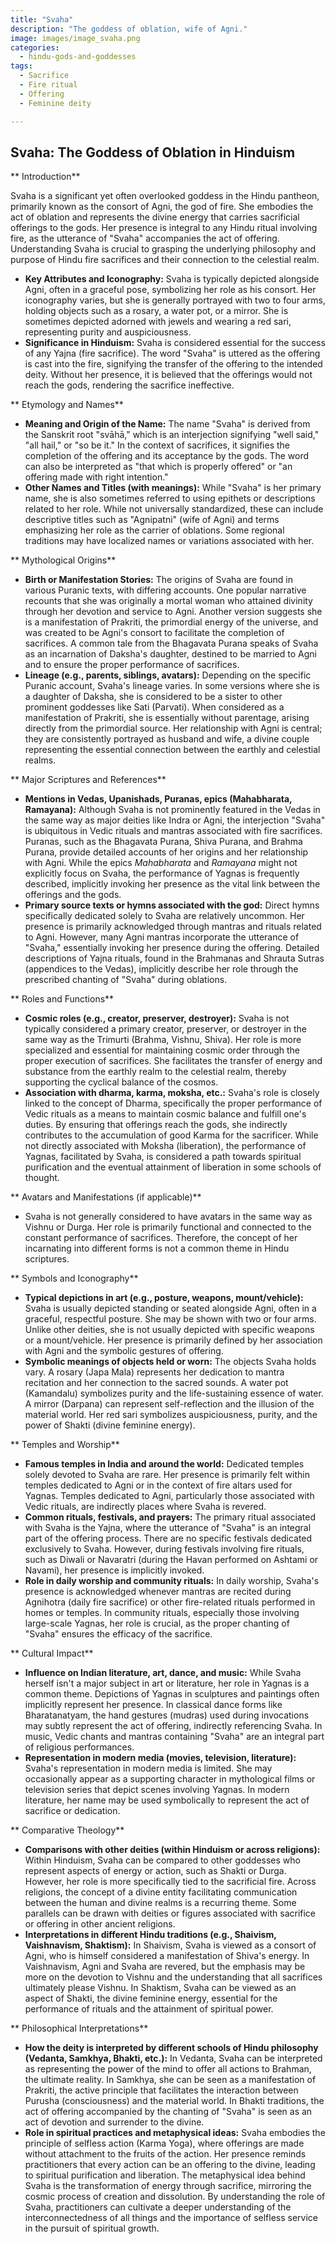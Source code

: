 ```yaml
---
title: "Svaha"
description: "The goddess of oblation, wife of Agni."
image: images/image_svaha.png
categories:
  - hindu-gods-and-goddesses
tags:
  - Sacrifice
  - Fire ritual
  - Offering
  - Feminine deity

---
```


## Svaha: The Goddess of Oblation in Hinduism

** Introduction**

Svaha is a significant yet often overlooked goddess in the Hindu pantheon, primarily known as the consort of Agni, the god of fire. She embodies the act of oblation and represents the divine energy that carries sacrificial offerings to the gods. Her presence is integral to any Hindu ritual involving fire, as the utterance of "Svaha" accompanies the act of offering. Understanding Svaha is crucial to grasping the underlying philosophy and purpose of Hindu fire sacrifices and their connection to the celestial realm.

*   **Key Attributes and Iconography:** Svaha is typically depicted alongside Agni, often in a graceful pose, symbolizing her role as his consort. Her iconography varies, but she is generally portrayed with two to four arms, holding objects such as a rosary, a water pot, or a mirror. She is sometimes depicted adorned with jewels and wearing a red sari, representing purity and auspiciousness.
*   **Significance in Hinduism:** Svaha is considered essential for the success of any Yajna (fire sacrifice). The word "Svaha" is uttered as the offering is cast into the fire, signifying the transfer of the offering to the intended deity. Without her presence, it is believed that the offerings would not reach the gods, rendering the sacrifice ineffective.

** Etymology and Names**

*   **Meaning and Origin of the Name:** The name "Svaha" is derived from the Sanskrit root "svāhā," which is an interjection signifying "well said," "all hail," or "so be it." In the context of sacrifices, it signifies the completion of the offering and its acceptance by the gods. The word can also be interpreted as "that which is properly offered" or "an offering made with right intention."
*   **Other Names and Titles (with meanings):** While "Svaha" is her primary name, she is also sometimes referred to using epithets or descriptions related to her role. While not universally standardized, these can include descriptive titles such as "Agnipatni" (wife of Agni) and terms emphasizing her role as the carrier of oblations. Some regional traditions may have localized names or variations associated with her.

** Mythological Origins**

*   **Birth or Manifestation Stories:** The origins of Svaha are found in various Puranic texts, with differing accounts. One popular narrative recounts that she was originally a mortal woman who attained divinity through her devotion and service to Agni. Another version suggests she is a manifestation of Prakriti, the primordial energy of the universe, and was created to be Agni's consort to facilitate the completion of sacrifices. A common tale from the Bhagavata Purana speaks of Svaha as an incarnation of Daksha's daughter, destined to be married to Agni and to ensure the proper performance of sacrifices.
*   **Lineage (e.g., parents, siblings, avatars):** Depending on the specific Puranic account, Svaha's lineage varies. In some versions where she is a daughter of Daksha, she is considered to be a sister to other prominent goddesses like Sati (Parvati). When considered as a manifestation of Prakriti, she is essentially without parentage, arising directly from the primordial source. Her relationship with Agni is central; they are consistently portrayed as husband and wife, a divine couple representing the essential connection between the earthly and celestial realms.

** Major Scriptures and References**

*   **Mentions in Vedas, Upanishads, Puranas, epics (Mahabharata, Ramayana):** Although Svaha is not prominently featured in the Vedas in the same way as major deities like Indra or Agni, the interjection "Svaha" is ubiquitous in Vedic rituals and mantras associated with fire sacrifices. Puranas, such as the Bhagavata Purana, Shiva Purana, and Brahma Purana, provide detailed accounts of her origins and her relationship with Agni. While the epics *Mahabharata* and *Ramayana* might not explicitly focus on Svaha, the performance of Yagnas is frequently described, implicitly invoking her presence as the vital link between the offerings and the gods.
*   **Primary source texts or hymns associated with the god:** Direct hymns specifically dedicated solely to Svaha are relatively uncommon. Her presence is primarily acknowledged through mantras and rituals related to Agni. However, many Agni mantras incorporate the utterance of "Svaha," essentially invoking her presence during the offering. Detailed descriptions of Yajna rituals, found in the Brahmanas and Shrauta Sutras (appendices to the Vedas), implicitly describe her role through the prescribed chanting of "Svaha" during oblations.

** Roles and Functions**

*   **Cosmic roles (e.g., creator, preserver, destroyer):** Svaha is not typically considered a primary creator, preserver, or destroyer in the same way as the Trimurti (Brahma, Vishnu, Shiva). Her role is more specialized and essential for maintaining cosmic order through the proper execution of sacrifices. She facilitates the transfer of energy and substance from the earthly realm to the celestial realm, thereby supporting the cyclical balance of the cosmos.
*   **Association with dharma, karma, moksha, etc.:** Svaha's role is closely linked to the concept of Dharma, specifically the proper performance of Vedic rituals as a means to maintain cosmic balance and fulfill one's duties. By ensuring that offerings reach the gods, she indirectly contributes to the accumulation of good Karma for the sacrificer. While not directly associated with Moksha (liberation), the performance of Yagnas, facilitated by Svaha, is considered a path towards spiritual purification and the eventual attainment of liberation in some schools of thought.

** Avatars and Manifestations (if applicable)**

*   Svaha is not generally considered to have avatars in the same way as Vishnu or Durga. Her role is primarily functional and connected to the constant performance of sacrifices. Therefore, the concept of her incarnating into different forms is not a common theme in Hindu scriptures.

** Symbols and Iconography**

*   **Typical depictions in art (e.g., posture, weapons, mount/vehicle):** Svaha is usually depicted standing or seated alongside Agni, often in a graceful, respectful posture. She may be shown with two or four arms. Unlike other deities, she is not usually depicted with specific weapons or a mount/vehicle. Her presence is primarily defined by her association with Agni and the symbolic gestures of offering.
*   **Symbolic meanings of objects held or worn:** The objects Svaha holds vary. A rosary (Japa Mala) represents her dedication to mantra recitation and her connection to the sacred sounds. A water pot (Kamandalu) symbolizes purity and the life-sustaining essence of water. A mirror (Darpana) can represent self-reflection and the illusion of the material world. Her red sari symbolizes auspiciousness, purity, and the power of Shakti (divine feminine energy).

** Temples and Worship**

*   **Famous temples in India and around the world:** Dedicated temples solely devoted to Svaha are rare. Her presence is primarily felt within temples dedicated to Agni or in the context of fire altars used for Yagnas. Temples dedicated to Agni, particularly those associated with Vedic rituals, are indirectly places where Svaha is revered.
*   **Common rituals, festivals, and prayers:** The primary ritual associated with Svaha is the Yajna, where the utterance of "Svaha" is an integral part of the offering process. There are no specific festivals dedicated exclusively to Svaha. However, during festivals involving fire rituals, such as Diwali or Navaratri (during the Havan performed on Ashtami or Navami), her presence is implicitly invoked.
*   **Role in daily worship and community rituals:** In daily worship, Svaha's presence is acknowledged whenever mantras are recited during Agnihotra (daily fire sacrifice) or other fire-related rituals performed in homes or temples. In community rituals, especially those involving large-scale Yagnas, her role is crucial, as the proper chanting of "Svaha" ensures the efficacy of the sacrifice.

** Cultural Impact**

*   **Influence on Indian literature, art, dance, and music:** While Svaha herself isn't a major subject in art or literature, her role in Yagnas is a common theme. Depictions of Yagnas in sculptures and paintings often implicitly represent her presence. In classical dance forms like Bharatanatyam, the hand gestures (mudras) used during invocations may subtly represent the act of offering, indirectly referencing Svaha. In music, Vedic chants and mantras containing "Svaha" are an integral part of religious performances.
*   **Representation in modern media (movies, television, literature):** Svaha's representation in modern media is limited. She may occasionally appear as a supporting character in mythological films or television series that depict scenes involving Yagnas. In modern literature, her name may be used symbolically to represent the act of sacrifice or dedication.

** Comparative Theology**

*   **Comparisons with other deities (within Hinduism or across religions):** Within Hinduism, Svaha can be compared to other goddesses who represent aspects of energy or action, such as Shakti or Durga. However, her role is more specifically tied to the sacrificial fire. Across religions, the concept of a divine entity facilitating communication between the human and divine realms is a recurring theme. Some parallels can be drawn with deities or figures associated with sacrifice or offering in other ancient religions.
*   **Interpretations in different Hindu traditions (e.g., Shaivism, Vaishnavism, Shaktism):** In Shaivism, Svaha is viewed as a consort of Agni, who is himself considered a manifestation of Shiva's energy. In Vaishnavism, Agni and Svaha are revered, but the emphasis may be more on the devotion to Vishnu and the understanding that all sacrifices ultimately please Vishnu. In Shaktism, Svaha can be viewed as an aspect of Shakti, the divine feminine energy, essential for the performance of rituals and the attainment of spiritual power.

** Philosophical Interpretations**

*   **How the deity is interpreted by different schools of Hindu philosophy (Vedanta, Samkhya, Bhakti, etc.):** In Vedanta, Svaha can be interpreted as representing the power of the mind to offer all actions to Brahman, the ultimate reality. In Samkhya, she can be seen as a manifestation of Prakriti, the active principle that facilitates the interaction between Purusha (consciousness) and the material world. In Bhakti traditions, the act of offering accompanied by the chanting of "Svaha" is seen as an act of devotion and surrender to the divine.
*   **Role in spiritual practices and metaphysical ideas:** Svaha embodies the principle of selfless action (Karma Yoga), where offerings are made without attachment to the fruits of the action. Her presence reminds practitioners that every action can be an offering to the divine, leading to spiritual purification and liberation. The metaphysical idea behind Svaha is the transformation of energy through sacrifice, mirroring the cosmic process of creation and dissolution. By understanding the role of Svaha, practitioners can cultivate a deeper understanding of the interconnectedness of all things and the importance of selfless service in the pursuit of spiritual growth.

